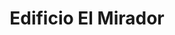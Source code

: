---
title: "Edificio El Mirador"
url: /ciudad-guayana-puerto-ordaz/edificio-el-mirador/
shop: Einkaufszentrum
---